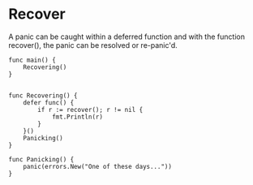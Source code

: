 # Recover

A panic can be caught within a deferred function and with the function
recover(), the panic can be resolved or re-panic'd.


```golang
func main() {
	Recovering()
}


func Recovering() {
	defer func() {
		if r := recover(); r != nil {
			fmt.Println(r)
		}
	}()
	Panicking()
}

func Panicking() {
	panic(errors.New("One of these days..."))
}

```
